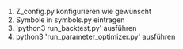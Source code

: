 1. Z_config.py konfigurieren wie gewünscht
2. Symbole in symbols.py eintragen
3. 'python3 run_backtest.py' ausführen
4. python3 'run_parameter_optimizer.py' ausführen
